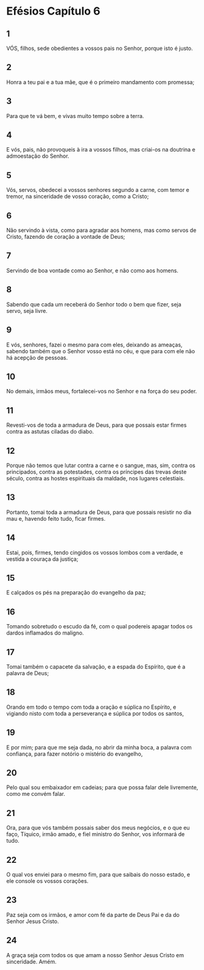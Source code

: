 # Efésios Capítulo 6

## 1
VÓS, filhos, sede obedientes a vossos pais no Senhor, porque isto é justo.

## 2
Honra a teu pai e a tua mãe, que é o primeiro mandamento com promessa;

## 3
Para que te vá bem, e vivas muito tempo sobre a terra.

## 4
E vós, pais, não provoqueis à ira a vossos filhos, mas criai-os na doutrina e admoestação do Senhor.

## 5
Vós, servos, obedecei a vossos senhores segundo a carne, com temor e tremor, na sinceridade de vosso coração, como a Cristo;

## 6
Não servindo à vista, como para agradar aos homens, mas como servos de Cristo, fazendo de coração a vontade de Deus;

## 7
Servindo de boa vontade como ao Senhor, e não como aos homens.

## 8
Sabendo que cada um receberá do Senhor todo o bem que fizer, seja servo, seja livre.

## 9
E vós, senhores, fazei o mesmo para com eles, deixando as ameaças, sabendo também que o Senhor vosso está no céu, e que para com ele não há acepção de pessoas.

## 10
No demais, irmãos meus, fortalecei-vos no Senhor e na força do seu poder.

## 11
Revesti-vos de toda a armadura de Deus, para que possais estar firmes contra as astutas ciladas do diabo.

## 12
Porque não temos que lutar contra a carne e o sangue, mas, sim, contra os principados, contra as potestades, contra os príncipes das trevas deste século, contra as hostes espirituais da maldade, nos lugares celestiais.

## 13
Portanto, tomai toda a armadura de Deus, para que possais resistir no dia mau e, havendo feito tudo, ficar firmes.

## 14
Estai, pois, firmes, tendo cingidos os vossos lombos com a verdade, e vestida a couraça da justiça;

## 15
E calçados os pés na preparação do evangelho da paz;

## 16
Tomando sobretudo o escudo da fé, com o qual podereis apagar todos os dardos inflamados do maligno.

## 17
Tomai também o capacete da salvação, e a espada do Espírito, que é a palavra de Deus;

## 18
Orando em todo o tempo com toda a oração e súplica no Espírito, e vigiando nisto com toda a perseverança e súplica por todos os santos,

## 19
E por mim; para que me seja dada, no abrir da minha boca, a palavra com confiança, para fazer notório o mistério do evangelho,

## 20
Pelo qual sou embaixador em cadeias; para que possa falar dele livremente, como me convém falar.

## 21
Ora, para que vós também possais saber dos meus negócios, e o que eu faço, Tíquico, irmão amado, e fiel ministro do Senhor, vos informará de tudo.

## 22
O qual vos enviei para o mesmo fim, para que saibais do nosso estado, e ele console os vossos corações.

## 23
Paz seja com os irmãos, e amor com fé da parte de Deus Pai e da do Senhor Jesus Cristo.

## 24
A graça seja com todos os que amam a nosso Senhor Jesus Cristo em sinceridade. Amém.

